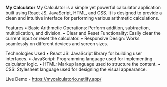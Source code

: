 **My Calculator**
My Calculator is a simple yet powerful calculator application built using React JS, JavaScript, HTML, and CSS. It is designed to provide a clean and intuitive interface for performing various arithmetic calculations.

Features
• Basic Arithmetic Operations: Perform addition, subtraction, multiplication, and division.
• Clear and Reset Functionality: Easily clear the current input or reset the calculator.
• Responsive Design: Works seamlessly on different devices and screen sizes.

Technologies Used
• React JS: JavaScript library for building user interfaces.
• JavaScript: Programming language used for implementing calculator logic.
• HTML: Markup language used to structure the content.
• CSS: Stylesheet language used for designing the visual appearance.

Live Demo - https://mycalculatorio.netlify.app/
